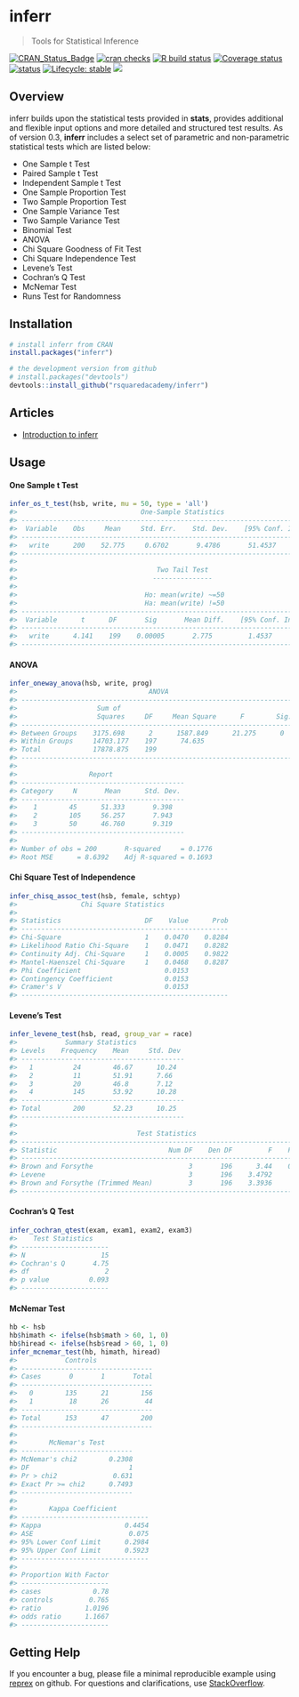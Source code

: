 
<!-- README.md is generated from README.Rmd. Please edit that file -->

# inferr

> Tools for Statistical Inference

<!-- badges: start -->

[![CRAN\_Status\_Badge](https://www.r-pkg.org/badges/version/inferr)](https://cran.r-project.org/package=inferr)
[![cran
checks](https://cranchecks.info/badges/summary/inferr)](https://cran.r-project.org/web/checks/check_results_inferr.html)
[![R build
status](https://github.com/rsquaredacademy/inferr/workflows/R-CMD-check/badge.svg)](https://github.com/rsquaredacademy/inferr/actions)
[![Coverage
status](https://codecov.io/gh/rsquaredacademy/inferr/branch/master/graph/badge.svg)](https://codecov.io/github/rsquaredacademy/inferr?branch=master)
[![status](https://tinyverse.netlify.com/badge/inferr)](https://CRAN.R-project.org/package=inferr)
[![Lifecycle:
stable](https://img.shields.io/badge/lifecycle-stable-brightgreen.svg)](https://lifecycle.r-lib.org/articles/stages.html)
[![](https://cranlogs.r-pkg.org/badges/grand-total/inferr)](https://cran.r-project.org/package=inferr)
<!-- badges: end -->

## Overview

inferr builds upon the statistical tests provided in **stats**, provides
additional and flexible input options and more detailed and structured
test results. As of version 0.3, **inferr** includes a select set of
parametric and non-parametric statistical tests which are listed below:

-   One Sample t Test
-   Paired Sample t Test
-   Independent Sample t Test
-   One Sample Proportion Test
-   Two Sample Proportion Test
-   One Sample Variance Test
-   Two Sample Variance Test
-   Binomial Test
-   ANOVA
-   Chi Square Goodness of Fit Test
-   Chi Square Independence Test
-   Levene’s Test
-   Cochran’s Q Test
-   McNemar Test
-   Runs Test for Randomness

## Installation

``` r
# install inferr from CRAN
install.packages("inferr")

# the development version from github
# install.packages("devtools")
devtools::install_github("rsquaredacademy/inferr")
```

## Articles

-   [Introduction to
    inferr](https://inferr.rsquaredacademy.com/articles/intro.html)

## Usage

#### One Sample t Test

``` r
infer_os_t_test(hsb, write, mu = 50, type = 'all')
#>                               One-Sample Statistics                               
#> ---------------------------------------------------------------------------------
#>  Variable    Obs     Mean     Std. Err.    Std. Dev.    [95% Conf. Interval] 
#> ---------------------------------------------------------------------------------
#>   write      200    52.775     0.6702       9.4786       51.4537    54.0969   
#> ---------------------------------------------------------------------------------
#> 
#>                                   Two Tail Test                                  
#>                                  ---------------                                  
#> 
#>                                Ho: mean(write) ~=50                              
#>                                Ha: mean(write) !=50                               
#> --------------------------------------------------------------------------------
#>  Variable      t      DF       Sig       Mean Diff.    [95% Conf. Interval] 
#> --------------------------------------------------------------------------------
#>   write      4.141    199    0.00005       2.775         1.4537     4.0969   
#> --------------------------------------------------------------------------------
```

#### ANOVA

``` r
infer_oneway_anova(hsb, write, prog)
#>                                 ANOVA                                  
#> ----------------------------------------------------------------------
#>                    Sum of                                             
#>                    Squares     DF     Mean Square      F        Sig.  
#> ----------------------------------------------------------------------
#> Between Groups    3175.698      2      1587.849      21.275      0    
#> Within Groups     14703.177    197      74.635                        
#> Total             17878.875    199                                    
#> ----------------------------------------------------------------------
#> 
#>                  Report                   
#> -----------------------------------------
#> Category     N       Mean      Std. Dev. 
#> -----------------------------------------
#>    1        45      51.333       9.398   
#>    2        105     56.257       7.943   
#>    3        50      46.760       9.319   
#> -----------------------------------------
#> 
#> Number of obs = 200       R-squared     = 0.1776 
#> Root MSE      = 8.6392    Adj R-squared = 0.1693
```

#### Chi Square Test of Independence

``` r
infer_chisq_assoc_test(hsb, female, schtyp)
#>                Chi Square Statistics                 
#> 
#> Statistics                     DF    Value      Prob 
#> ----------------------------------------------------
#> Chi-Square                     1    0.0470    0.8284
#> Likelihood Ratio Chi-Square    1    0.0471    0.8282
#> Continuity Adj. Chi-Square     1    0.0005    0.9822
#> Mantel-Haenszel Chi-Square     1    0.0468    0.8287
#> Phi Coefficient                     0.0153          
#> Contingency Coefficient             0.0153          
#> Cramer's V                          0.0153          
#> ----------------------------------------------------
```

#### Levene’s Test

``` r
infer_levene_test(hsb, read, group_var = race)
#>            Summary Statistics             
#> Levels    Frequency    Mean     Std. Dev  
#> -----------------------------------------
#>   1          24        46.67      10.24   
#>   2          11        51.91      7.66    
#>   3          20        46.8       7.12    
#>   4          145       53.92      10.28   
#> -----------------------------------------
#> Total        200       52.23      10.25   
#> -----------------------------------------
#> 
#>                              Test Statistics                              
#> -------------------------------------------------------------------------
#> Statistic                            Num DF    Den DF         F    Pr > F 
#> -------------------------------------------------------------------------
#> Brown and Forsythe                        3       196      3.44    0.0179 
#> Levene                                    3       196    3.4792     0.017 
#> Brown and Forsythe (Trimmed Mean)         3       196    3.3936     0.019 
#> -------------------------------------------------------------------------
```

#### Cochran’s Q Test

``` r
infer_cochran_qtest(exam, exam1, exam2, exam3)
#>    Test Statistics     
#> ----------------------
#> N                   15 
#> Cochran's Q       4.75 
#> df                   2 
#> p value          0.093 
#> ----------------------
```

#### McNemar Test

``` r
hb <- hsb
hb$himath <- ifelse(hsb$math > 60, 1, 0)
hb$hiread <- ifelse(hsb$read > 60, 1, 0)
infer_mcnemar_test(hb, himath, hiread)
#>            Controls 
#> ---------------------------------
#> Cases       0       1       Total 
#> ---------------------------------
#>   0        135      21        156 
#>   1         18      26         44 
#> ---------------------------------
#> Total      153      47        200 
#> ---------------------------------
#> 
#>        McNemar's Test        
#> ----------------------------
#> McNemar's chi2        0.2308 
#> DF                         1 
#> Pr > chi2              0.631 
#> Exact Pr >= chi2      0.7493 
#> ----------------------------
#> 
#>        Kappa Coefficient         
#> --------------------------------
#> Kappa                     0.4454 
#> ASE                        0.075 
#> 95% Lower Conf Limit      0.2984 
#> 95% Upper Conf Limit      0.5923 
#> --------------------------------
#> 
#> Proportion With Factor 
#> ----------------------
#> cases             0.78 
#> controls         0.765 
#> ratio           1.0196 
#> odds ratio      1.1667 
#> ----------------------
```

## Getting Help

If you encounter a bug, please file a minimal reproducible example using
[reprex](https://reprex.tidyverse.org/index.html) on github. For
questions and clarifications, use
[StackOverflow](https://stackoverflow.com/).
